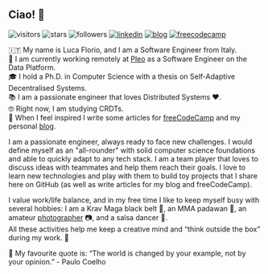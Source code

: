 ## Ciao! 👋

![visitors](https://visitor-badge.laobi.icu/badge?page_id=elleFlorio)
![stars](https://img.shields.io/github/stars/elleFlorio?style=social)
![followers](https://img.shields.io/github/followers/elleFlorio?style=social)
[![linkedin](https://img.shields.io/badge/elleflorio-blue?style=flat&logo=Linkedin&logoColor=white&link=https://www.linkedin.com/in/elleflorio)](https://www.linkedin.com/in/elleflorio)
[![blog](https://img.shields.io/badge/florio.dev-blueviolet?style=flat&logo=gatsby&logoColor=white&link=https://www.florio.dev/)](https://www.florio.dev/)
[![freecodecamp](https://img.shields.io/badge/elleflorio-black?style=flat&logo=freecodecamp&logoColor=white&link=https://www.freecodecamp.org/news/author/elleflorio/)](https://www.freecodecamp.org/news/author/elleflorio/)

🇮🇹 My name is Luca Florio, and I am a Software Engineer from Italy.  
👔 I am currently working remotely at [Pleo](https://www.pleo.io/en/) as a Software Engineer on the Data Platform.  
🎓 I hold a Ph.D. in Computer Science with a thesis on Self-Adaptive Decentralised Systems.  
📚 I am a passionate engineer that loves Distributed Systems ❤️.  
🤓 Right now, I am studying CRDTs.  
📝 When I feel inspired I write some articles for [freeCodeCamp](https://www.freecodecamp.org/news/author/elleflorio/) and my personal [blog](https://www.florio.dev/).

I am a passionate engineer, always ready to face new challenges. I would define myself as an "all-rounder" with solid computer science foundations and able to quickly adapt to any tech stack. I am a team player that loves to discuss ideas with teammates and help them reach their goals.
I love to learn new technologies and play with them to build toy projects that I share here on GitHub (as well as write articles for my blog and freeCodeCamp).

I value work/life balance, and in my free time I like to keep myself busy with several hobbies: I am a Krav Maga black belt :martial_arts_uniform:, an MMA padawan :boxing_glove:, an amateur [photographer](https://unsplash.com/@elleflorio) :camera:, and a salsa dancer :man_dancing:.  
All these activities help me keep a creative mind and “think outside the box” during my work. :unicorn:

:scroll: My favourite quote is: “The world is changed by your example, not by your opinion.” - Paulo Coelho 

<!--
**elleFlorio/elleflorio** is a ✨ _special_ ✨ repository because its `README.md` (this file) appears on your GitHub profile.

Here are some ideas to get you started:

- 🔭 I’m currently working on ...
- 🌱 I’m currently learning ...
- 👯 I’m looking to collaborate on ...
- 🤔 I’m looking for help with ...
- 💬 Ask me about ...
- 📫 How to reach me: ...
- 😄 Pronouns: ...
- ⚡ Fun fact: ...
-->
